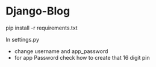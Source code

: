 # Django-Blog
pip install -r requirements.txt

In settings.py 
- change username and app_password
- for app Password check how to create that 16 digit pin